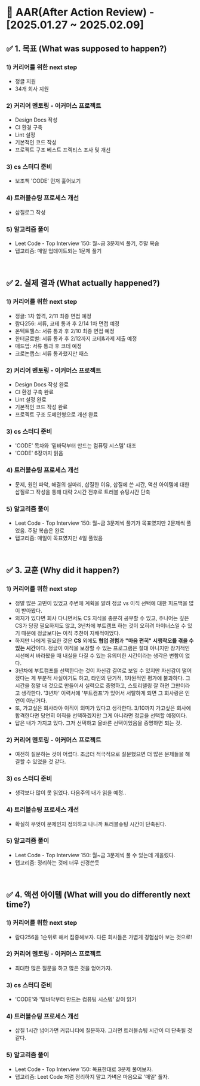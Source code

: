 # 📌 AAR(After Action Review) - [2025.01.27 ~ 2025.02.09]

## ✅ 1. 목표 (What was supposed to happen?)
### 1) 커리어를 위한 next step
- 정글 지원
- 34개 회사 지원

### 2) 커리어 멘토링 - 이커머스 프로젝트
- Design Docs 작성
- CI 환경 구축
- Lint 설정
- 기본적인 코드 작성
- 프로젝트 구조 베스트 프렉티스 조사 및 개선

### 3) cs 스터디 준비
- 보조책 'CODE' 먼저 훑어보기

### 4) 트러블슈팅 프로세스 개선
- 삽질로그 작성

### 5) 알고리즘 풀이
- Leet Code - Top Interview 150: 월~금 3문제씩 풀기, 주말 복습
- 탭고리즘: 매일 업데이트되는 1문제 풀기

</br>

## ✅ 2. 실제 결과 (What actually happened?)
### 1) 커리어를 위한 next step
- 정글: 1차 합격, 2/11 최종 면접 예정
- 람다256: 서류, 코테 통과 후 2/14 1차 면접 예정
- 온텍트헬스: 서류 통과 후 2/10 최종 면접 예정
- 한터글로벌: 서류 통과 후 2/12까지 코테&과제 제출 예정
- 매드업: 서류 통과 후 코테 예정 
- 크로논랩스: 서류 통과했지만 패스

### 2) 커리어 멘토링 - 이커머스 프로젝트
- Design Docs 작성 완료
- CI 환경 구축 완료
- Lint 설정 완료
- 기본적인 코드 작성 완료
- 프로젝트 구조 도메인형으로 개선 완료

### 3) cs 스터디 준비
- 'CODE' 목차와 '밑바닥부터 만드는 컴퓨팅 시스템' 대조
- 'CODE' 6장까지 읽음

### 4) 트러블슈팅 프로세스 개선
- 문제, 원인 파악, 해결의 실마리, 삽질한 이유, 삽질에 쓴 시간, 액션 아이템에 대한 삽질로그 작성을 통해 대략 2시간 전후로 트러블 슈팅시간 단축

### 5) 알고리즘 풀이
- Leet Code - Top Interview 150: 월~금 3문제씩 풀기가 목표였지만 2문제씩 풀었음. 주말 복습은 완료
- 탭고리즘: 매일이 목표였지만 4일 풀었음

</br>

## ✅ 3. 교훈 (Why did it happen?)
### 1) 커리어를 위한 next step
- 정말 많은 고민이 있었고 주변에 계획을 알려 정글 vs 이직 선택에 대한 피드백을 많이 받아봤다. 
- 의지가 있다면 회사 다니면서도 CS 지식을 충분히 공부할 수 있고, 주니어는 깊은 CS가 당장 필요하지도 않고, 3년차에 부트캠프 하는 것이 오히려 마이너스일 수 있기 때문에 정글보다는 이직 추천이 지배적이었다.
- 하지만 나에게 필요한 것은 **CS** 외에도 **협업 경험**과 **"마음 편히" 시행착오를 겪을 수 있는 시간**이다. 정글이 이직을 보장할 수 있는 프로그램은 절대 아니지만 장기적인 시선에서 바라봤을 때 내실을 다질 수 있는 유의미한 시간이라는 생각은 변함이 없다.
- 3년차에 부트캠프를 선택한다는 것이 자신감 결여로 보일 수 있지만 자신감이 떨어졌다는 게 부분적 사실이기도 하고, 타인의 단기적, 1차원적인 평가에 불과하다. 그 시간을 정말 내 것으로 만들어서 실력으로 증명하고, 스토리텔링 잘 하면 그만이라고 생각한다. '3년차' 이력서에 '부트캠프'가 있어서 서탈하게 되면 그 회사랑은 인연이 아닌거다.
- 또, 가고싶은 회사라야 이직이 의미가 있다고 생각한다. 3/10까지 가고싶은 회사에 합격한다면 당연히 이직을 선택하겠지만 그게 아니라면 정글을 선택할 예정이다.
- 답은 내가 가지고 있다. 그저 선택하고 올바른 선택이었음을 증명하면 되는 것.

### 2) 커리어 멘토링 - 이커머스 프로젝트
- 여전히 질문하는 것이 어렵다. 조금더 적극적으로 질문했으면 더 많은 문제들을 해결할 수 있었을 것 같다.

### 3) cs 스터디 준비
- 생각보다 많이 못 읽었다. 다음주의 내가 읽을 예정..  

### 4) 트러블슈팅 프로세스 개선
- 확실히 무엇이 문제인지 정의하고 나니까 트러블슈팅 시간이 단축된다.

### 5) 알고리즘 풀이
- Leet Code - Top Interview 150: 월~금 3문제씩 풀 수 있는데 게을렀다. 
- 탭고리즘: 정리하는 것에 너무 신경쓴듯

</br>

## ✅ 4. 액션 아이템 (What will you do differently next time?)
### 1) 커리어를 위한 next step
- 람다256을 1순위로 해서 집중해보자. 다른 회사들은 가볍게 경험삼아 보는 것으로!

### 2) 커리어 멘토링 - 이커머스 프로젝트
- 최대한 많은 질문을 하고 많은 것을 얻어가자. 

### 3) cs 스터디 준비
- 'CODE'와 '밑바닥부터 만드는 컴퓨팅 시스템' 같이 읽기

### 4) 트러블슈팅 프로세스 개선
- 삽질 1시간 넘어가면 커뮤니티에 질문하자. 그러면 트러블슈팅 시간이 더 단축될 것 같다.

### 5) 알고리즘 풀이
- Leet Code - Top Interview 150: 목표한대로 3문제 풀어보자.
- 탭고리즘: Leet Code 처럼 정리하지 말고 가벼운 마음으로 '매일' 풀자.